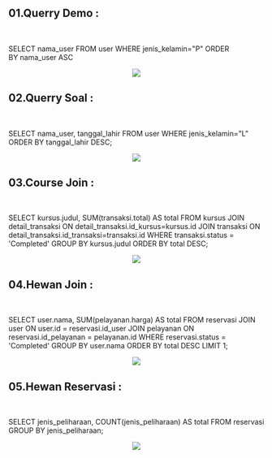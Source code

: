 <h2>01.Querry Demo :</h2> <br>

SELECT nama_user
FROM user
WHERE jenis_kelamin="P"
ORDER BY nama_user ASC
<p align="center">
  <img src="https://github.com/AchmadAnnasAwwabin/Learn-My-SQL/assets/160121014/15626a20-bb74-4b10-a165-24305ec55e09">
</p>

<h2>02.Querry Soal :</h2> <br>

SELECT nama_user, tanggal_lahir
FROM user
WHERE jenis_kelamin="L"
ORDER BY tanggal_lahir DESC;
<p align="center">
  <img src="https://github.com/AchmadAnnasAwwabin/Learn-My-SQL/assets/160121014/4cff2033-84bf-4466-9aee-1246f1475b03">
</p>

<h2>03.Course Join :</h2> <br>

SELECT
  kursus.judul,
  SUM(transaksi.total) AS total
FROM kursus
JOIN detail_transaksi ON detail_transaksi.id_kursus=kursus.id
JOIN transaksi ON detail_transaksi.id_transaksi=transaksi.id
WHERE transaksi.status = 'Completed'
GROUP BY kursus.judul
ORDER BY total DESC;
<p align="center">
  <img src="https://github.com/AchmadAnnasAwwabin/Learn-My-SQL/assets/160121014/dea125d2-5258-4232-b3e4-ce3118610079">
</p>

<h2>04.Hewan Join :</h2> <br>

SELECT
  user.nama,
  SUM(pelayanan.harga) AS total
FROM reservasi
JOIN user ON user.id = reservasi.id_user
JOIN pelayanan ON reservasi.id_pelayanan = pelayanan.id
WHERE reservasi.status = 'Completed'
GROUP BY user.nama
ORDER BY total DESC
LIMIT 1;
<p align="center">
  <img src="https://github.com/AchmadAnnasAwwabin/Learn-My-SQL/assets/160121014/6d7b8a78-e57f-421e-9215-7808ea51af35">
</p>

<h2>05.Hewan Reservasi :</h2> <br>

SELECT jenis_peliharaan, COUNT(jenis_peliharaan) AS total
FROM reservasi
GROUP BY jenis_peliharaan;
<p align="center">
  <img src="https://github.com/AchmadAnnasAwwabin/Learn-My-SQL/assets/160121014/0be9b0dc-356d-4acd-8115-110a32da9385">
</p>
